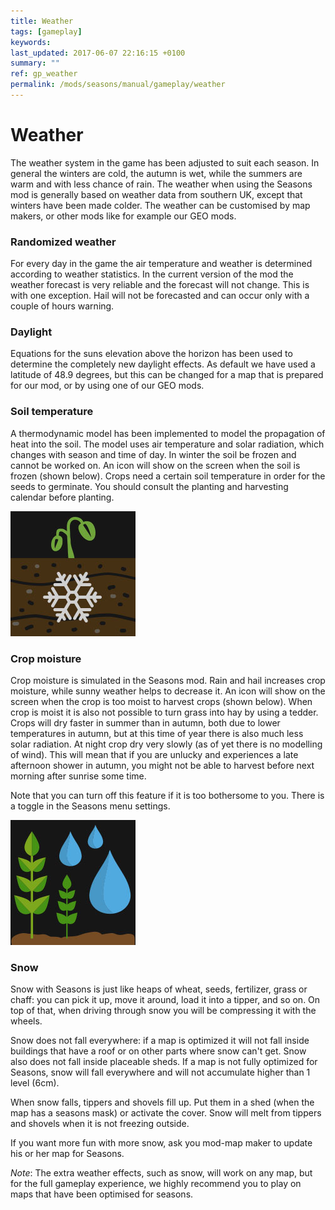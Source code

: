 ```yaml
---
title: Weather
tags: [gameplay]
keywords:
last_updated: 2017-06-07 22:16:15 +0100
summary: ""
ref: gp_weather
permalink: /mods/seasons/manual/gameplay/weather
---
```


# Weather

The weather system in the game has been adjusted to suit each season. In general the winters are cold, the autumn is wet, while the summers are warm and with less chance of rain. The weather when using the Seasons mod is generally based on weather data from southern UK, except that winters have been made colder. The weather can be customised by map makers, or other mods like for example our GEO mods.

### Randomized weather
For every day in the game the air temperature and weather is determined according to weather statistics. In the current version of the mod the weather forecast is very reliable and the forecast will not change. This is with one exception. Hail will not be forecasted and can occur only with a couple of hours warning.

### Daylight
Equations for the suns elevation above the horizon has been used to determine the completely new daylight effects. As default we have used a latitude of 48.9 degrees, but this can be changed for a map that is prepared for our mod, or by using one of our GEO mods.

### Soil temperature
A thermodynamic model has been implemented to model the propagation of heat into the soil. The model uses air temperature and solar radiation, which changes with season and time of day. In winter the soil be frozen and cannot be worked on. An icon will show on the screen when the soil is frozen (shown below). Crops need a certain soil temperature in order for the seeds to germinate. You should consult the planting and harvesting calendar before planting.

<img src="/assets/img/mods/seasons/frozenGround.jpg" alt="Frozen ground icon" class="img-fluid rounded" />

### Crop moisture
Crop moisture is simulated in the Seasons mod. Rain and hail increases crop moisture, while sunny weather helps to decrease it. An icon will show on the screen when the crop is too moist to harvest crops (shown below). When crop is moist it is also not possible to turn grass into hay by using a tedder. Crops will dry faster in summer than in autumn, both due to lower temperatures in autumn, but at this time of year there is also much less solar radiation. At night crop dry very slowly (as of yet there is no modelling of wind). This will mean that if you are unlucky and experiences a late afternoon shower in autumn, you might not be able to harvest before next morning after sunrise some time.

Note that you can turn off this feature if it is too bothersome to you. There is a toggle in the Seasons menu settings.

<img src="/assets/img/mods/seasons/wetCrop.jpg" alt="Wet crops icon" class="img-fluid rounded" />

### Snow
Snow with Seasons is just like heaps of wheat, seeds, fertilizer, grass or chaff: you can pick it up, move it around, load it into a tipper, and so on. On top of that, when driving through snow you will be compressing it with the wheels.

Snow does not fall everywhere: if a map is optimized it will not fall inside buildings that have a roof or on other parts where snow can't get. Snow also does not fall inside placeable sheds.
If a map is not fully optimized for Seasons, snow will fall everywhere and will not accumulate higher than 1 level (6cm).

When snow falls, tippers and shovels fill up. Put them in a shed (when the map has a seasons mask) or activate the cover. Snow will melt from tippers and shovels when it is not freezing outside.

If you want more fun with more snow, ask you mod-map maker to update his or her map for Seasons.

*Note*: The extra weather effects, such as snow, will work on any map, but for the full gameplay experience, we highly recommend you to play on maps that have been optimised for seasons.
